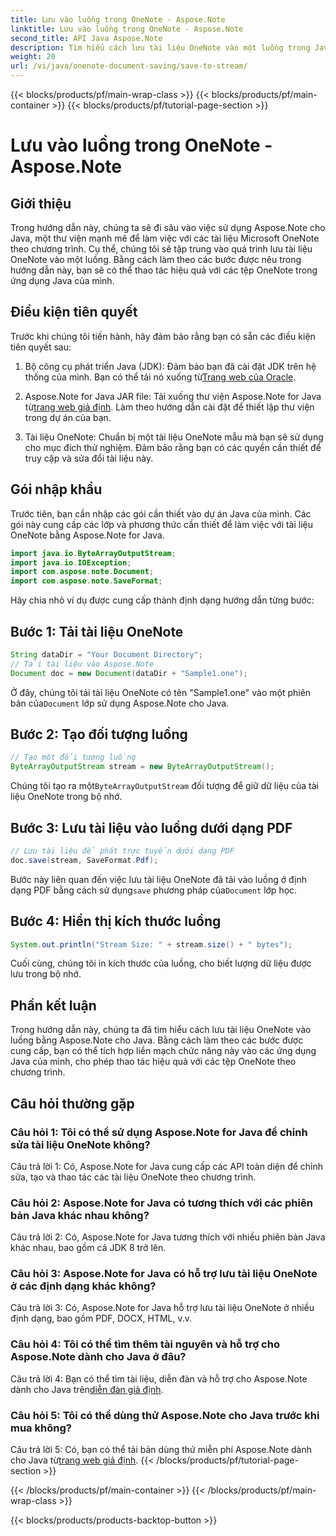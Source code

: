 ```yaml
---
title: Lưu vào luồng trong OneNote - Aspose.Note
linktitle: Lưu vào luồng trong OneNote - Aspose.Note
second_title: API Java Aspose.Note
description: Tìm hiểu cách lưu tài liệu OneNote vào một luồng trong Java bằng Aspose.Note. Dễ dàng tích hợp chức năng này vào ứng dụng của bạn.
weight: 20
url: /vi/java/onenote-document-saving/save-to-stream/
---
```


{{< blocks/products/pf/main-wrap-class >}}
{{< blocks/products/pf/main-container >}}
{{< blocks/products/pf/tutorial-page-section >}}

# Lưu vào luồng trong OneNote - Aspose.Note

## Giới thiệu

Trong hướng dẫn này, chúng ta sẽ đi sâu vào việc sử dụng Aspose.Note cho Java, một thư viện mạnh mẽ để làm việc với các tài liệu Microsoft OneNote theo chương trình. Cụ thể, chúng tôi sẽ tập trung vào quá trình lưu tài liệu OneNote vào một luồng. Bằng cách làm theo các bước được nêu trong hướng dẫn này, bạn sẽ có thể thao tác hiệu quả với các tệp OneNote trong ứng dụng Java của mình.

## Điều kiện tiên quyết

Trước khi chúng tôi tiến hành, hãy đảm bảo rằng bạn có sẵn các điều kiện tiên quyết sau:

1.  Bộ công cụ phát triển Java (JDK): Đảm bảo bạn đã cài đặt JDK trên hệ thống của mình. Bạn có thể tải nó xuống từ[Trang web của Oracle](https://www.oracle.com/java/technologies/javase-jdk11-downloads.html).
   
2.  Aspose.Note for Java JAR file: Tải xuống thư viện Aspose.Note for Java từ[trang web giả định](https://releases.aspose.com/note/java/). Làm theo hướng dẫn cài đặt để thiết lập thư viện trong dự án của bạn.

3. Tài liệu OneNote: Chuẩn bị một tài liệu OneNote mẫu mà bạn sẽ sử dụng cho mục đích thử nghiệm. Đảm bảo rằng bạn có các quyền cần thiết để truy cập và sửa đổi tài liệu này.

## Gói nhập khẩu

Trước tiên, bạn cần nhập các gói cần thiết vào dự án Java của mình. Các gói này cung cấp các lớp và phương thức cần thiết để làm việc với tài liệu OneNote bằng Aspose.Note for Java.

```java
import java.io.ByteArrayOutputStream;
import java.io.IOException;
import com.aspose.note.Document;
import com.aspose.note.SaveFormat;
```

Hãy chia nhỏ ví dụ được cung cấp thành định dạng hướng dẫn từng bước:

## Bước 1: Tải tài liệu OneNote

```java
String dataDir = "Your Document Directory";
// Tải tài liệu vào Aspose.Note
Document doc = new Document(dataDir + "Sample1.one");
```

 Ở đây, chúng tôi tải tài liệu OneNote có tên "Sample1.one" vào một phiên bản của`Document` lớp sử dụng Aspose.Note cho Java.

## Bước 2: Tạo đối tượng luồng

```java
// Tạo một đối tượng luồng
ByteArrayOutputStream stream = new ByteArrayOutputStream();
```

 Chúng tôi tạo ra một`ByteArrayOutputStream` đối tượng để giữ dữ liệu của tài liệu OneNote trong bộ nhớ.

## Bước 3: Lưu tài liệu vào luồng dưới dạng PDF

```java
// Lưu tài liệu để phát trực tuyến dưới dạng PDF
doc.save(stream, SaveFormat.Pdf);
```

 Bước này liên quan đến việc lưu tài liệu OneNote đã tải vào luồng ở định dạng PDF bằng cách sử dụng`save` phương pháp của`Document` lớp học.

## Bước 4: Hiển thị kích thước luồng

```java
System.out.println("Stream Size: " + stream.size() + " bytes");
```

Cuối cùng, chúng tôi in kích thước của luồng, cho biết lượng dữ liệu được lưu trong bộ nhớ.

## Phần kết luận

Trong hướng dẫn này, chúng ta đã tìm hiểu cách lưu tài liệu OneNote vào luồng bằng Aspose.Note cho Java. Bằng cách làm theo các bước được cung cấp, bạn có thể tích hợp liền mạch chức năng này vào các ứng dụng Java của mình, cho phép thao tác hiệu quả với các tệp OneNote theo chương trình.

## Câu hỏi thường gặp

### Câu hỏi 1: Tôi có thể sử dụng Aspose.Note for Java để chỉnh sửa tài liệu OneNote không?

Câu trả lời 1: Có, Aspose.Note for Java cung cấp các API toàn diện để chỉnh sửa, tạo và thao tác các tài liệu OneNote theo chương trình.

### Câu hỏi 2: Aspose.Note for Java có tương thích với các phiên bản Java khác nhau không?

Câu trả lời 2: Có, Aspose.Note for Java tương thích với nhiều phiên bản Java khác nhau, bao gồm cả JDK 8 trở lên.

### Câu hỏi 3: Aspose.Note for Java có hỗ trợ lưu tài liệu OneNote ở các định dạng khác không?

Câu trả lời 3: Có, Aspose.Note for Java hỗ trợ lưu tài liệu OneNote ở nhiều định dạng, bao gồm PDF, DOCX, HTML, v.v.

### Câu hỏi 4: Tôi có thể tìm thêm tài nguyên và hỗ trợ cho Aspose.Note dành cho Java ở đâu?

Câu trả lời 4: Bạn có thể tìm tài liệu, diễn đàn và hỗ trợ cho Aspose.Note dành cho Java trên[diễn đàn giả định](https://forum.aspose.com/c/note/28).

### Câu hỏi 5: Tôi có thể dùng thử Aspose.Note cho Java trước khi mua không?

 Câu trả lời 5: Có, bạn có thể tải bản dùng thử miễn phí Aspose.Note dành cho Java từ[trang web giả định](https://releases.aspose.com/).
{{< /blocks/products/pf/tutorial-page-section >}}

{{< /blocks/products/pf/main-container >}}
{{< /blocks/products/pf/main-wrap-class >}}

{{< blocks/products/products-backtop-button >}}
